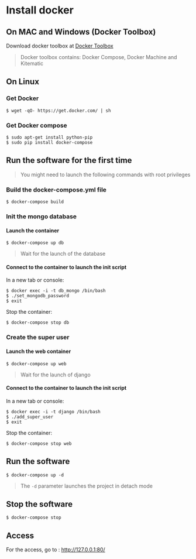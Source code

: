 # Install docker

## On MAC and Windows (Docker Toolbox)
Download docker toolbox at [Docker Toolbox](https://www.docker.com/products/docker-toolbox)
> Docker toolbox contains:
>  Docker Compose,
>  Docker Machine
>  and Kitematic
## On Linux

### Get Docker
```
$ wget -qO- https://get.docker.com/ | sh
```
### Get Docker compose
```
$ sudo apt-get install python-pip
$ sudo pip install docker-compose
```

## Run the software for the first time
> You might need to launch the following commands with root privileges
### Build the docker-compose.yml file
```
$ docker-compose build
```
### Init the mongo database
#### Launch the container
```
$ docker-compose up db
```
> Wait for the launch of the database 
#### Connect to the container to launch the init script
In a new tab or console:
```
$ docker exec -i -t db_mongo /bin/bash
$ ./set_mongodb_password
$ exit
```
Stop the container:
```
$ docker-compose stop db
```
### Create the super user
#### Launch the web container
```
$ docker-compose up web
```
> Wait for the launch of django 
#### Connect to the container to launch the init script
In a new tab or console:
```
$ docker exec -i -t django /bin/bash
$ ./add_super_user
$ exit
```
Stop the container:
```
$ docker-compose stop web
```

## Run the software
```
$ docker-compose up -d
```
> The `-d` parameter launches the project in detach mode
## Stop the software
```
$ docker-compose stop
```

## Access
For the access, go to : http://127.0.0.1:80/









